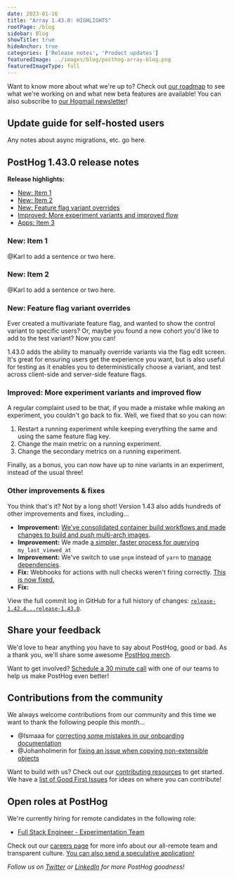 ```yaml
---
date: 2023-01-16
title: "Array 1.43.0: HIGHLIGHTS"
rootPage: /blog
sidebar: Blog
showTitle: true
hideAnchor: true
categories: ['Release notes', 'Product updates']
featuredImage: ../images/blog/posthog-array-blog.png
featuredImageType: full
---
```


Want to know more about what we're up to? Check out [our roadmap](/roadmap) to see what we're working on and what new beta features are available! You can also subscribe to [our Hogmail newsletter](/newsletter)!

## Update guide for self-hosted users

Any notes about async migrations, etc. go here.

## PostHog 1.43.0 release notes

**Release highlights:**

- [New: Item 1](#new-item-1)
- [New: Item 2](#new-item-2)
- [New: Feature flag variant overrides](#new-feature-flag-variant-overrides)
- [Improved: More experiment variants and improved flow](#improved-more-experiment-variants-and-improved-flow)
- [Apps: Item 3](#apps-item-5)

### New: Item 1

@Karl to add a sentence or two here. 

### New: Item 2

@Karl to add a sentence or two here. 

### New: Feature flag variant overrides
Ever created a multivariate feature flag, and wanted to show the control variant to specific users? Or, maybe you found a new cohort you'd like to add to the test variant? Now you can!

1.43.0 adds the ability to  manually override variants via the flag edit screen. It's great for ensuring users get the experience you want, but is also useful for testing as it enables you to deterministically choose a variant, and test across client-side and server-side feature flags.

### Improved: More experiment variants and improved flow
A regular complaint used to be that, if you made a mistake while making an experiment, you couldn't go back to fix. Well, we fixed that so you can now:

1. Restart a running experiment while keeping everything the same and using the same feature flag key.
2. Change the main metric on a running experiment.
3. Change the secondary metrics on a running experiment.

Finally, as a bonus, you can now have up to nine variants in an experiment, instead of the usual three!

### Other improvements & fixes

You think that's it? Not by a long shot! Version 1.43 also adds hundreds of other improvements and fixes, including...

- **Improvement:** [We've consolidated container build workflows and made changes to build and push multi-arch images](https://github.com/PostHog/posthog/pull/13543).
- **Improvement:** We made [a simpler, faster process for querying](https://github.com/PostHog/posthog/pull/13529) `my_last_viewed_at`
- **Improvement:** We've switch to use `pnpm` instead of `yarn` to [manage dependencies](https://github.com/PostHog/posthog/pull/13190).
- **Fix:** Webhooks for actions with null checks weren't firing correctly. [This is now fixed.](https://github.com/PostHog/posthog/issues/12893)
- **Fix:** 

View the full commit log in GitHub for a full history of changes: [`release-1.42.4...release-1.43.0`](https://github.com/PostHog/posthog/compare/release-1.42.0...release-1.43.0).

## Share your feedback
We'd love to hear anything you have to say about PostHog, good or bad. As a thank you, we'll share some awesome [PostHog merch](https://merch.posthog.com).

 Want to get involved? [Schedule a 30 minute call](https://calendly.com/posthog-feedback) with one of our teams to help us make PostHog even better!

## Contributions from the community
We always welcome contributions from our community and this time we want to thank the following people this month...

- @Ismaaa for [correcting some mistakes in our onboarding documentation](https://github.com/PostHog/posthog.com/pull/1840)
- @Johanholmerin for [fixing an issue when copying non-extensible objects](https://github.com/PostHog/posthog-js/pull/478)

Want to build with us? Check out our [contributing resources](/docs/contribute) to get started. We have a [list of Good First Issues](https://github.com/PostHog/posthog/issues?q=is%3Aopen+is%3Aissue+label%3A%22good+first+issue%22) for ideas on where you can contribute!

## Open roles at PostHog
We're currently hiring for remote candidates in the following role:

- [Full Stack Engineer - Experimentation Team](/careers/full-stack-engineer-experimentation)

Check out our [careers page](https://posthog.com/careers) for more info about our all-remote team and transparent culture. [You can also send a speculative application!](mailto:careers@posthog.com)

_Follow us on [Twitter](https://twitter.com/PostHog) or [LinkedIn](https://linkedin.com/company/posthog) for more PostHog goodness!_

<ArrayCTA />
